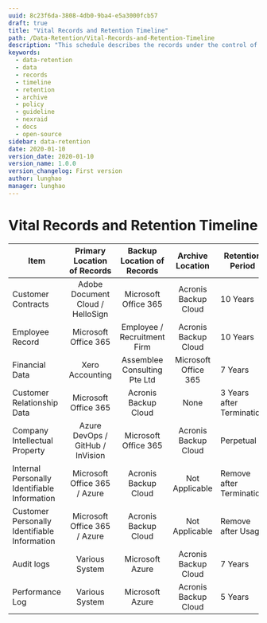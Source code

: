 ```yaml
---
uuid: 8c23f6da-3808-4db0-9ba4-e5a3000fcb57
draft: true
title: "Vital Records and Retention Timeline"
path: /Data-Retention/Vital-Records-and-Retention-Timeline
description: "This schedule describes the records under the control of Nexraid, specifies how long and where they must be kept as they progress through the phases of their life cycle."
keywords:
  - data-retention
  - data
  - records
  - timeline
  - retention
  - archive
  - policy
  - guideline
  - nexraid
  - docs
  - open-source
sidebar: data-retention
date: 2020-01-10
version_date: 2020-01-10
version_name: 1.0.0
version_changelog: First version
author: lunghao
manager: lunghao
---
```


# Vital Records and Retention Timeline
| Item                                         | Primary Location of Records             | Backup Location of Records   | Archive Location     | Retention Period          |
|----------------------------------------------|:---------------------------------------:|:----------------------------:|:--------------------:|---------------------------|
| Customer Contracts                           | Adobe Document Cloud / HelloSign        | Microsoft Office 365         | Acronis Backup Cloud | 10 Years                  |
| Employee Record                              | Microsoft Office 365                    | Employee / Recruitment Firm  | Acronis Backup Cloud | 10 Years                  |
| Financial Data                               | Xero Accounting                         | Assemblee Consulting Pte Ltd | Microsoft Office 365 | 7 Years                   |
| Customer Relationship Data                   | Microsoft Office 365                    | Acronis Backup Cloud         | None                 | 3 Years after Termination |
| Company Intellectual Property                | Azure DevOps / GitHub / InVision        | Microsoft Office 365         | Acronis Backup Cloud | Perpetual                 |
| Internal Personally Identifiable Information | Microsoft Office 365 / Azure            | Acronis Backup Cloud         | Not Applicable       | Remove after Termination  |
| Customer Personally Identifiable Information | Microsoft Office 365 / Azure            | Acronis Backup Cloud         | Not Applicable       | Remove after Usage        |
| Audit logs                                   | Various System                          | Microsoft Azure              | Acronis Backup Cloud | 7 Years                   |
| Performance Log                              | Various System                          | Microsoft Azure              | Acronis Backup Cloud | 5 Years                   |

